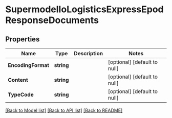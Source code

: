 # SupermodelIoLogisticsExpressEpodResponseDocuments

## Properties
Name | Type | Description | Notes
------------ | ------------- | ------------- | -------------
**EncodingFormat** | **string** |  | [optional] [default to null]
**Content** | **string** |  | [optional] [default to null]
**TypeCode** | **string** |  | [optional] [default to null]

[[Back to Model list]](../README.md#documentation-for-models) [[Back to API list]](../README.md#documentation-for-api-endpoints) [[Back to README]](../README.md)

